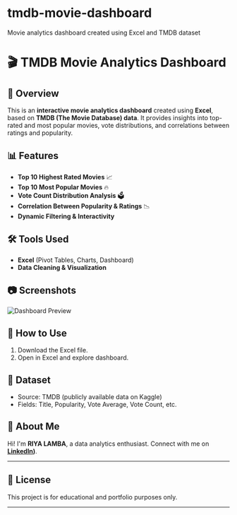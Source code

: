 # tmdb-movie-dashboard
Movie analytics dashboard created using Excel and TMDB dataset
# 🎬 TMDB Movie Analytics Dashboard  

## 📌 Overview  
This is an **interactive movie analytics dashboard** created using **Excel**, based on **TMDB (The Movie Database) data**. It provides insights into top-rated and most popular movies, vote distributions, and correlations between ratings and popularity.  

## 📊 Features  
- **Top 10 Highest Rated Movies** 📈  
- **Top 10 Most Popular Movies** 🔥  
- **Vote Count Distribution Analysis** 🗳  
- **Correlation Between Popularity & Ratings** 📉  
- **Dynamic Filtering & Interactivity**  

## 🛠 Tools Used  
- **Excel** (Pivot Tables, Charts, Dashboard)  
- **Data Cleaning & Visualization**  

## 📷 Screenshots  
![Dashboard Preview](https://drive.google.com/file/d/1PF7i4sfvMQgMT2GhLwB91fVZ5PzvXVA2/view?usp=sharing)  

## 🚀 How to Use  
1. Download the Excel file.  
2. Open in Excel and explore dashboard.  

## 📌 Dataset  
- Source: TMDB (publicly available data on Kaggle)  
- Fields: Title, Popularity, Vote Average, Vote Count, etc.  

## 🌟 About Me  
Hi! I'm **RIYA LAMBA**, a data analytics enthusiast. Connect with me on **[LinkedIn](http://linkedin.com/in/riya-lamba-320a36295))**.  

---

## 📝 License  
This project is for educational and portfolio purposes only.  

---
